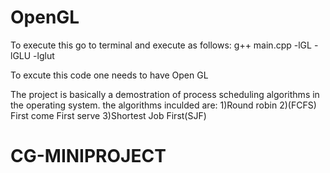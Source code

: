 # OpenGL
To execute this go to terminal and execute as follows:
g++ main.cpp -lGL -lGLU -lglut

To excute this code one needs to have Open GL

The project is basically a demostration of process scheduling algorithms in the operating system.
the algorithms inculded are:
 1)Round robin
 2)(FCFS) First come First serve
 3)Shortest Job First(SJF)
# CG-MINIPROJECT

